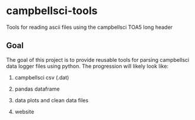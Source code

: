 campbellsci-tools
==============================================
Tools for reading ascii files using the campbellsci TOA5 long header


## Goal
The goal of this project is to provide reusable tools for parsing 
campbellsci data logger files using python. The progression
will likely look like:

1) campbellsci csv (.dat)

2) pandas dataframe

3) data plots and clean data files

4) website

